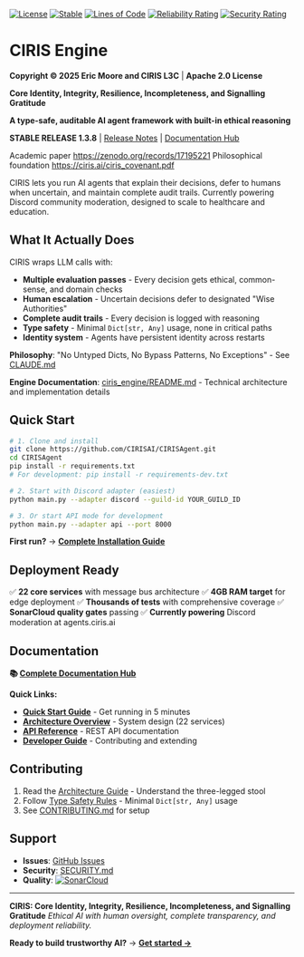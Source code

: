 [![License](https://img.shields.io/badge/License-Apache%202.0-blue.svg)](LICENSE)
[![Stable](https://img.shields.io/badge/Status-STABLE-green.svg)](CHANGELOG.md)
[![Lines of Code](https://sonarcloud.io/api/project_badges/measure?project=CIRISAI_CIRISAgent&metric=ncloc)](https://sonarcloud.io/summary/new_code?id=CIRISAI_CIRISAgent)
[![Reliability Rating](https://sonarcloud.io/api/project_badges/measure?project=CIRISAI_CIRISAgent&metric=reliability_rating)](https://sonarcloud.io/summary/new_code?id=CIRISAI_CIRISAgent)
[![Security Rating](https://sonarcloud.io/api/project_badges/measure?project=CIRISAI_CIRISAgent&metric=security_rating)](https://sonarcloud.io/summary/new_code?id=CIRISAI_CIRISAgent)

# CIRIS Engine

**Copyright © 2025 Eric Moore and CIRIS L3C** | **Apache 2.0 License**

**Core Identity, Integrity, Resilience, Incompleteness, and Signalling Gratitude**

**A type-safe, auditable AI agent framework with built-in ethical reasoning**

**STABLE RELEASE 1.3.8** | [Release Notes](CHANGELOG.md) | [Documentation Hub](docs/README.md)

Academic paper https://zenodo.org/records/17195221
Philosophical foundation https://ciris.ai/ciris_covenant.pdf

CIRIS lets you run AI agents that explain their decisions, defer to humans when uncertain, and maintain complete audit trails. Currently powering Discord community moderation, designed to scale to healthcare and education.

## What It Actually Does

CIRIS wraps LLM calls with:
- **Multiple evaluation passes** - Every decision gets ethical, common-sense, and domain checks
- **Human escalation** - Uncertain decisions defer to designated "Wise Authorities"
- **Complete audit trails** - Every decision is logged with reasoning
- **Type safety** - Minimal `Dict[str, Any]` usage, none in critical paths
- **Identity system** - Agents have persistent identity across restarts

**Philosophy**: "No Untyped Dicts, No Bypass Patterns, No Exceptions" - See [CLAUDE.md](CLAUDE.md#core-philosophy-type-safety-first)

**Engine Documentation**: [ciris_engine/README.md](ciris_engine/README.md) - Technical architecture and implementation details

## Quick Start

```bash
# 1. Clone and install
git clone https://github.com/CIRISAI/CIRISAgent.git
cd CIRISAgent
pip install -r requirements.txt
# For development: pip install -r requirements-dev.txt

# 2. Start with Discord adapter (easiest)
python main.py --adapter discord --guild-id YOUR_GUILD_ID

# 3. Or start API mode for development
python main.py --adapter api --port 8000
```

**First run?** → **[Complete Installation Guide](docs/INSTALLATION.md)**

## Deployment Ready

✅ **22 core services** with message bus architecture
✅ **4GB RAM target** for edge deployment
✅ **Thousands of tests** with comprehensive coverage
✅ **SonarCloud quality gates** passing
✅ **Currently powering** Discord moderation at agents.ciris.ai

## Documentation

**📚 [Complete Documentation Hub](docs/README.md)**

**Quick Links:**
- **[Quick Start Guide](docs/QUICKSTART.md)** - Get running in 5 minutes
- **[Architecture Overview](docs/ARCHITECTURE.md)** - System design (22 services)
- **[API Reference](docs/API_SPEC.md)** - REST API documentation
- **[Developer Guide](docs/FOR_NERDS.md)** - Contributing and extending

## Contributing

1. Read the [Architecture Guide](docs/ARCHITECTURE.md) - Understand the three-legged stool
2. Follow [Type Safety Rules](CLAUDE.md#type-safety) - Minimal `Dict[str, Any]` usage
3. See [CONTRIBUTING.md](CONTRIBUTING.md) for setup

## Support

- **Issues**: [GitHub Issues](https://github.com/CIRISAI/CIRISAgent/issues)
- **Security**: [SECURITY.md](SECURITY.md)
- **Quality**: [![SonarCloud](https://sonarcloud.io/images/project_badges/sonarcloud-light.svg)](https://sonarcloud.io/summary/new_code?id=CIRISAI_CIRISAgent)

---

**CIRIS: Core Identity, Integrity, Resilience, Incompleteness, and Signalling Gratitude**
*Ethical AI with human oversight, complete transparency, and deployment reliability.*

**Ready to build trustworthy AI?** → **[Get started →](docs/README.md)**
